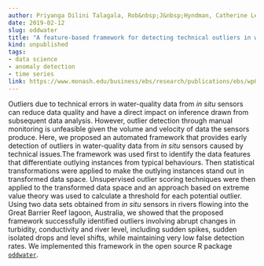 ```yaml
---
author: Priyanga Dilini Talagala, Rob&nbsp;J&nbsp;Hyndman, Catherine Leigh, Kerrie Mengersen and Kate Smith-Miles
date: 2019-02-12
slug: oddwater
title: "A feature-based framework for detecting technical outliers in water-quality data from in situ sensors"
kind: unpublished
tags:
- data science
- anomaly detection
- time series
link: https://www.monash.edu/business/ebs/research/publications/ebs/wp01-2019.pdf
---
```


Outliers due to technical errors in water-quality data from *in situ* sensors can reduce data quality and have a direct impact on inference drawn from subsequent data analysis. However, outlier detection through manual monitoring is unfeasible given the volume and velocity of data the sensors produce. Here, we proposed an automated framework that provides early detection of outliers in water-quality data from *in situ* sensors caused by technical issues.The framework was used first to identify the data features that differentiate outlying instances from typical behaviours. Then statistical transformations were applied to make the outlying instances stand out in transformed data space. Unsupervised outlier scoring techniques were then applied to the transformed data space and an approach based on extreme value theory was used to calculate a threshold for each potential outlier. Using two data sets obtained from *in situ* sensors in rivers flowing into the Great Barrier Reef lagoon, Australia, we showed that the proposed framework successfully identified outliers involving abrupt changes in turbidity, conductivity and river level, including sudden spikes, sudden isolated drops and level shifts, while maintaining very low false detection rates. We implemented this framework in the open source R package [`oddwater`](https://github.com/pridiltal/oddwater).